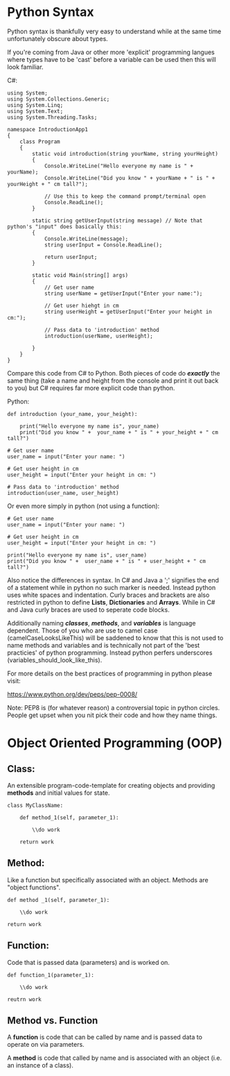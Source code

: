 Python Syntax
===

Python syntax is thankfully very easy to understand while at the same time unfortunately obscure about types.

If you're coming from Java or other more 'explicit' programming langues where types have to be 'cast' before a variable can be used then this will look familiar.

C#:
```
using System;
using System.Collections.Generic;
using System.Linq;
using System.Text;
using System.Threading.Tasks;

namespace IntroductionApp1
{
    class Program
    {
        static void introduction(string yourName, string yourHeight)
        {
            Console.WriteLine("Hello everyone my name is " + yourName);
            Console.WriteLine("Did you know " + yourName + " is " + yourHeight + " cm tall?");

            // Use this to keep the command prompt/terminal open
            Console.ReadLine();
        }

        static string getUserInput(string message) // Note that python's "input" does basically this:
        {
            Console.WriteLine(message);
            string userInput = Console.ReadLine();

            return userInput;
        }

        static void Main(string[] args)
        {
            // Get user name
            string userName = getUserInput("Enter your name:");

            // Get user hiehgt in cm
            string userHeight = getUserInput("Enter your height in cm:");

            // Pass data to 'introduction' method
            introduction(userName, userHeight);

        }
    }
}

```

Compare this code from C# to Python.  Both pieces of code do ***exactly*** the same thing (take a name and height from the console and print it out back to you) but C# requires far more explicit code than python.

Python:
```
def introduction (your_name, your_height):

    print("Hello everyone my name is", your_name)
    print("Did you know " +  your_name + " is " + your_height + " cm tall?")

# Get user name
user_name = input("Enter your name: ")

# Get user height in cm
user_height = input("Enter your height in cm: ")

# Pass data to 'introduction' method
introduction(user_name, user_height)
```

Or even more simply in python (not using a function):
```
# Get user name 
user_name = input("Enter your name: ")

# Get user height in cm
user_height = input("Enter your height in cm: ")

print("Hello everyone my name is", user_name)
print("Did you know " +  user_name + " is " + user_height + " cm tall?")
```

Also notice the differences in syntax.  In C# and Java a ';' signifies the end of a statement while in python no such marker is needed.  Instead python uses white spaces and indentation.  Curly braces and brackets are also restricted in python to define **Lists**, **Dictionaries** and **Arrays**.  While in C# and Java curly braces are used to seperate code blocks.

Additionally naming ***classes***, ***methods***, and ***variables*** is language dependent.  Those of you who are use to camel case (camelCaseLooksLikeThis) will be saddened to know that this is not used to name methods and variables and is technically not part of the 'best practicies' of python programming.  Instead python perfers underscores (variables_should_look_like_this).

For more details on the best practices of programming in python please visit:

https://www.python.org/dev/peps/pep-0008/

Note:  PEP8 is (for whatever reason) a controversial topic in python circles.  People get upset when you nit pick their code and how they name things.

Object Oriented Programming (OOP)
===

## Class:

An extensible program-code-template for creating objects and providing **methods** and initial values for state.

```
class MyClassName:

    def method_1(self, parameter_1):

        \\do work

    return work
```

## Method:

Like a function but specifically associated with an object.  Methods are "object functions".

```
def method _1(self, parameter_1):

    \\do work

return work
```

## Function:

Code that is passed data (parameters) and is worked on.

```
def function_1(parameter_1):
    
    \\do work

reutrn work
```

## Method vs. Function

A **function** is code that can be called by name and is passed data to operate on via parameters.

A **method** is code that called by name and is associated with an object (i.e. an instance of a class).

